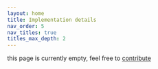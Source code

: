 ```yaml
---
layout: home
title: Implementation details
nav_order: 5
nav_titles: true
titles_max_depth: 2
---
```


this page is currently empty, feel free to [contribute](https://www.mptcp.dev/details.md)